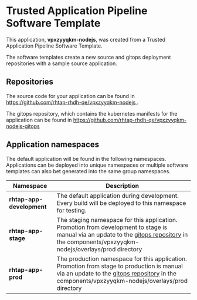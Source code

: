 # Trusted Application Pipeline Software Template

This application, **vpxzyyqkm-nodejs**, was created from a Trusted Application Pipeline Software Template.

The software templates create a new source and gitops deployment repositories with a sample source application. 

## Repositories

The source code for your application can be found in [https://github.com/rhtap-rhdh-qe/vpxzyyqkm-nodejs ](https://github.com/rhtap-rhdh-qe/vpxzyyqkm-nodejs ).
 
The gitops repository, which contains the kubernetes manifests for the application can be found in 
[https://github.com/rhtap-rhdh-qe/vpxzyyqkm-nodejs-gitops ](https://github.com/rhtap-rhdh-qe/vpxzyyqkm-nodejs-gitops ) 

## Application namespaces 

The default application will be found in the following namespaces. Applications can be deployed into unique namespaces or multiple software templates can also bet generated into the same group namespaces.  

|  Namespace   |  Description   |  
| -------- | -------- |   
| **rhtap-app-development** | The default application during development. Every build will be deployed to this namespace for testing. | 
| **rhtap-app-stage** | The staging namespace for this application. Promotion from development to stage is manual via an update to the [gitops repository](https://github.com/rhtap-rhdh-qe/vpxzyyqkm-nodejs-gitops ) in the components/vpxzyyqkm-nodejs/overlays/prod directory |  
| **rhtap-app-prod** | The production namespace for this application. Promotion from stage to production is manual via an update to the [gitops repository](https://github.com/rhtap-rhdh-qe/vpxzyyqkm-nodejs-gitops ) in the components/vpxzyyqkm-nodejs/overlays/prod directory | 